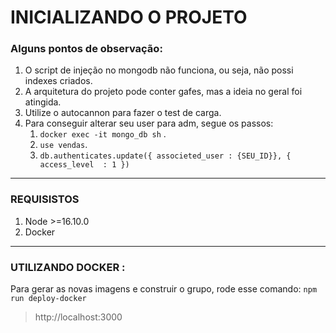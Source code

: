 
# INICIALIZANDO O PROJETO

### Alguns pontos de observação:
1. O script de injeção no mongodb não funciona, ou seja, não possi indexes criados.
2. A arquitetura do projeto pode conter gafes, mas a ideia no geral foi atingida.
3. Utilize o autocannon para fazer o test de carga.
4. Para conseguir alterar seu user para adm, segue os passos:
    1. `docker exec -it mongo_db sh` .
    2. `use vendas`.
    3. `db.authenticates.update({ associeted_user : {SEU_ID}}, { access_level  : 1 })`

---

### REQUISISTOS
 1. Node >=16.10.0
 2. Docker
 
---
### UTILIZANDO DOCKER :
Para gerar as novas imagens e construir o grupo, rode esse comando: `npm run deploy-docker` 
> http://localhost:3000
